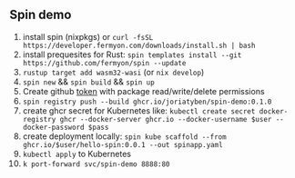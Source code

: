 ## Spin demo
1. install spin (nixpkgs) or ```curl -fsSL https://developer.fermyon.com/downloads/install.sh | bash```
2. install prequesites for Rust: ```spin templates install --git https://github.com/fermyon/spin --update```
3. `rustup target add wasm32-wasi` (or `nix develop`)
4. `spin new` && `spin build` && `spin up`
5. Create github [token](https://github.com/fermyon/developer/blob/main/content/spin/v1/registry-tutorial.md) with package read/write/delete permissions
6. `spin registry push --build ghcr.io/joriatyben/spin-demo:0.1.0` 
7. create ghcr secret for Kubernetes like: `kubectl create secret docker-registry ghcr --docker-server ghcr.io --docker-username $user --docker-password $pass`
8. create deployment locally: `spin kube scaffold --from ghcr.io/$user/hello-spin:0.0.1 --out spinapp.yaml` 
9. `kubectl apply` to Kubernetes
10. `k port-forward svc/spin-demo 8888:80`
 
